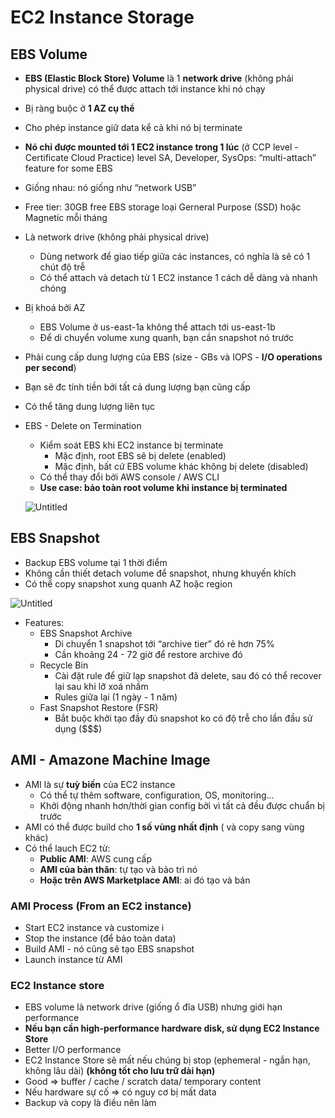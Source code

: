 # EC2 Instance Storage

## EBS Volume

- **EBS (Elastic Block Store)** **Volume** là 1 **network drive** (không phải physical drive) có thể được attach tới instance khi nó chạy
- Bị ràng buộc ở **1 AZ cụ thể**
- Cho phép instance giữ data kể cả khi nó bị terminate
- **Nó chỉ được mounted tới 1 EC2 instance trong 1 lúc** (ở CCP level - Certificate Cloud Practice) level  SA, Developer, SysOps: “multi-attach” feature for some EBS
- Giống nhau: nó giống như “network USB”
- Free tier: 30GB free EBS storage loại Gerneral Purpose (SSD) hoặc Magnetic mỗi tháng
- Là network drive (không phải physical drive)
    - Dùng network để giao tiếp giữa các instances, có nghĩa là sẽ có 1 chút độ trễ
    - Có thể attach và detach từ 1 EC2 instance 1 cách dễ dàng và nhanh chóng
- Bị khoá bởi AZ
    - EBS Volume ở us-east-1a không thể attach tới us-east-1b
    - Để di chuyển volume xung quanh, bạn cần snapshot nó trước
- Phải cung cấp dung lượng của EBS (size - GBs và IOPS - **I/O operations per second**)
- Bạn sẽ đc tính tiền bởi tất cả dung lượng bạn cũng cấp
- Có thể tăng dung lượng liên tục
- EBS - Delete on Termination
    - Kiểm soát EBS khi EC2 instance bị terminate
        - Mặc định, root EBS sẽ bị delete (enabled)
        - Mặc định, bất cứ EBS volume khác không bị delete (disabled)
    - Có thể thay đổi bởi AWS console / AWS CLI
    - **Use case: bảo toàn root volume khi instance bị terminated**

    ![Untitled](https://s3-us-west-2.amazonaws.com/secure.notion-static.com/751ecdab-8e4e-423b-b9c5-0d7781892c2c/Untitled.png)
## EBS Snapshot

- Backup EBS volume tại 1 thời điểm
- Không cần thiết detach volume để snapshot, nhưng khuyến khích
- Có thể copy snapshot xung quanh AZ hoặc region

![Untitled](https://s3-us-west-2.amazonaws.com/secure.notion-static.com/ada3fe88-c76f-4a31-8aa7-93f57794f73f/Untitled.png)

- Features:
    - EBS Snapshot Archive
        - Di chuyển 1 snapshot tới “archive tier” đó rẻ hơn 75%
        - Cần khoảng 24 - 72 giờ để restore archive đó
    - Recycle Bin
        - Cài đặt rule để giữ lạp snapshot đã delete, sau đó có thể recover lại sau khi lỡ xoá nhầm
        - Rules giữa lại (1 ngày - 1 năm)
    - Fast Snapshot Restore (FSR)
        - Bắt buộc khởi tạo đầy đủ snapshot ko có độ trễ cho lần đầu sử dụng ($$$)
## AMI - Amazone Machine Image

- AMI là sự **tuỳ biến** của EC2 instance
    - Có thể tự thêm software, configuration, OS, monitoring…
    - Khởi động nhanh hơn/thời gian config bởi vì tất cả đều được chuẩn bị trước
- AMI có thể được build cho **1 số vùng nhất định** ( và copy sang vùng khác)
- Có thể lauch EC2 từ:
    - **Public AMI**: AWS cung cấp
    - **AMI của bản thân**: tự tạo và bảo trì nó
    - **Hoặc trên AWS Marketplace AMI**: ai đó tạo và bán
### AMI Process (From an EC2 instance)

- Start EC2 instance và customize i
- Stop the instance (để bảo toàn data)
- Build AMI - nó cũng sẽ tạo EBS snapshot
- Launch instance từ AMI
### EC2 Instance store

- EBS volume là network drive (giống ổ đĩa USB) nhưng giới hạn performance
- **Nếu bạn cần high-performance hardware disk, sử dụng EC2 Instance Store**
- Better I/O performance
- EC2 Instance Store sẽ mất nếu chúng bị stop (ephemeral - ngắn hạn, không lâu dài) **(không tốt cho lưu trữ dài hạn)**
- Good ⇒ buffer / cache / scratch data/ temporary content
- Nếu hardware sự cố ⇒ có nguy cơ bị mất data
- Backup và copy là điều nên làm